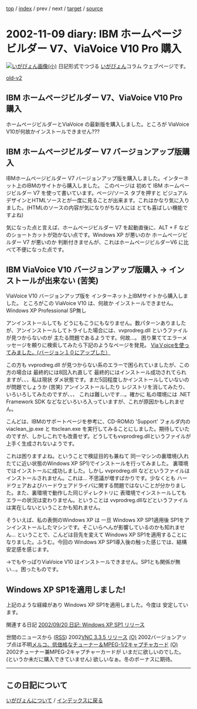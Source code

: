 [top](https://igapyon.github.io/diary/) 
 / [index](https://igapyon.github.io/diary/2002/index.html) 
 / prev 
 / next 
 / [target](https://igapyon.github.io/diary/2002/ig021109.html) 
 / [source](https://github.com/igapyon/diary/blob/gh-pages/2002/ig021109.html.src.md) 

2002-11-09 diary: IBM ホームページビルダー V7、ViaVoice V10 Pro 購入
=====================================================================================================
[![いがぴょん画像(小)](https://igapyon.github.io/diary/images/iga200306s.jpg "いがぴょん")](https://igapyon.github.io/diary/memo/memoigapyon.html) 日記形式でつづる [いがぴょん](https://igapyon.github.io/diary/memo/memoigapyon.html)コラム ウェブページです。

[old-v2](ig021109-orig.html)

## IBM ホームページビルダー V7、ViaVoice V10 Pro 購入

ホームページビルダーとViaVoice の最新版を購入しました。ところが ViaVoice V10が何故かインストールできません???






## IBM ホームページビルダー V7 バージョンアップ版購入


IBMホームページビルダー V7 バージョンアップ版を購入しました。インターネット上のIBMのサイトから購入しました。
このページは 初めて IBM ホームページビルダー V7 を使って書いています。ページ/ソース
タブを押すと ビジュアルデザインとHTMLソースとが一度に見ることが出来ます。これはかなり気に入りました。(HTMLのソースの内容が気になりがちな人には
とても喜ばしい機能ですよね)

気になった点と言えば、ホームページビルダー V7 を起動直後に、ALT + F などのショートカットが効かない点です。Windows
XP が悪いのか ホームページビルダー V7 が悪いのか 判断付きませんが、これはホームページビルダーV6
に比べて不便になった点です。

## IBM ViaVoice V10 バージョンアップ版購入 → インストールが出来ない (苦笑)


ViaVoice V10 バージョンアップ版を インターネット上IBMサイトから購入しました。
ところがこの ViaVoice V10 は、何故か インストールできません。
Windows XP Professional SP無し


アンインストールしても どうにもこうにもなりません。数パターンありましたが、アンインストールしてトライした場合には、vvprodreg.dll というファイルが見つからないのが 主たる問題であるようです。何故…。
困り果ててエラーメッセージを頼りに検索してみたら下記のようなページを発見。
[ViaＶoiceを使ってみました。(バージョン１０にアップした）](http://www.kawachi.zaq.ne.jp/mimaki/IBM.htm)


この方も vvprodreg.dll が見つからない系のエラーで困られていましたが、この方の場合は
最終的には8回入れ直して 最終的にはインストール成功されてられますが、、、私は現状
ダメ状態です。まだ5回程度しかインストールしていないのが問題でしょうか (苦笑)
アンインストールしたり レジストリを消してみたり、いろいろしてみたのですが、、、
これは難しいです…。確かに 私の環境には .NET Framework SDK などなどいろいろ入っていますが、これが原因かもしれません。

こんどは、IBMのサポートページを参考に、CD-ROMの 'Support' フォルダ内の
viaclean_jp.exe と ttsclean.exe を実行してみることにしました。期待していたのですが、しかしこれでも改善せず。どうしてもvvprodreg.dllというファイルが上手く生成されないようです。

これは困りますよね。ということで検証目的も兼ねて 同一マシンの裏環境(入れたてに近い状態のWindows
XP SP1)でインストールを行ってみました。
裏環境ではインストールに成功しました。しかし vvprodreg.dll などというファイルはインストールされません。これは…
不思議が増すばかりです。少なくとも ハードウェアおよびハードウェアドライバに関する問題ではないことが分かりました。また、裏環境で動作した同じディレクトリに
表環境でインストールしても エラーの状況は変わりません。ということは vvprodreg.dllなどというファイルは実在しないということかも知れません。

そういえば、私の表側のWindows XP は 一旦 Windows XP SP1適用後 SP1をアンインストールしたマシンです。そこいらへんが影響しているのかも知れません…
ということで、こんどは目先を変えて Windows XP SP1を適用することになりました。ふうむ。今回の
Windows XP SP1導入後の触った感じでは、結構安定感を感じます。

→でもやっぱりViaVoice V10 はインストールできません。SP1とも関係が無い…。困ったものです。

## Windows XP SP1を適用しました!


上記のような経緯があり Windows XP SP1を適用しました。今度は 安定しています。

関連する日記
[2002/09/20 日記: Windows XP SP1 リリース](ig020920.html)




世間のニュースから ([RSS](ig021109-news.xml)) 2002[VNC 3.3.5 リリース](http://www.realvnc.com/download.html) [(O)](http://www.realvnc.com/download.html) 2002バージョンアップ点は不明[メルコ、低価格なチューナー＆MPEG-1/2キャプチャカード](http://www.zdnet.co.jp/news/0211/08/njbt_09.html) [(O)](http://www.zdnet.co.jp/news/0211/08/njbt_09.html) 2002チューナー兼MPEG-2キャプチャーカードが いまだに欲しいのでした。(というか未だに購入できていません) 欲しいなぁ。冬のボーナスに期待。


----------------------------------------------------------------------------------------------------

## この日記について
[いがぴょんについて](https://igapyon.github.io/diary/memo/memoigapyon.html) / [インデックスに戻る](https://igapyon.github.io/diary/idxall.html)
